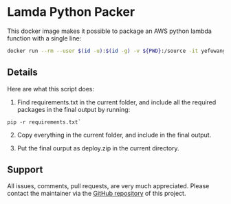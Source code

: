 # Lamda Python Packer

This docker image makes it possible to package an AWS python lambda function with a single line:

```bash
docker run --rm --user $(id -u):$(id -g) -v ${PWD}:/source -it yefuwang/lambda_python_packer
```

## Details

Here are what this script does:

1. Find requirements.txt in the current folder, and include all the required packages in the final output by running:
```
pip -r requirements.txt`
```

2. Copy everything in the current folder, and include in the final output.

3. Put the final ourput as deploy.zip in the current directory.


## Support

All issues, comments, pull requests, are very much appreciated. Please contact the maintainer via the [GitHub repository](https://github.com/yefuwang/lambda_python_packer) of this project.

